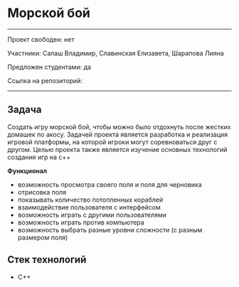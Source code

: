 # Морской бой

---

Проект свободен: нет

Участники: Салаш Владимир, Славинская Елизавета, Шарапова Лияна

Предложен студентами: да

Ссылка на репозиторий: 

---

## Задача
Создать игру морской бой, чтобы можно было отдохнуть после жестких домашек по акосу. Задачей проекта является разработка и реализация игровой платформы, на которой игроки могут соревноваться друг с другом. Целью проекта также является изучение основных технологий создания игр на c++

**Функционал**

 - возможность просмотра своего поля и поля для черновика
 - отрисовка поля
 - показывать количество потопленных кораблей
 - взаимодействие пользователя с интерфейсом
 - возможность играть с другими пользователями
 - возможность играть против компьютера
 - возможность выбрать разные уровни сложности (с разным размером поля)

## Стек технологий
* C++


